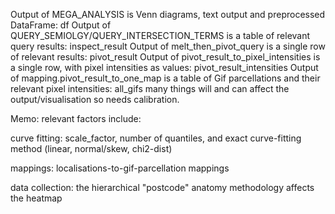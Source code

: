 Output of MEGA_ANALYSIS is Venn diagrams, text output and preprocessed DataFrame: df
Output of QUERY_SEMIOLGY/QUERY_INTERSECTION_TERMS is a table of relevant query results: inspect_result
Output of melt_then_pivot_query is a single row of relevant results: pivot_result
Output of pivot_result_to_pixel_intensities is a single row, with pixel intensities as values: pivot_result_intensities
Output of mapping.pivot_result_to_one_map is a table of Gif parcellations and their relevant pixel intensities: all_gifs
 many things will and can affect the output/visualisation so needs calibration.

Memo: relevant factors include:

curve fitting: scale_factor, number of quantiles, and exact curve-fitting method (linear, normal/skew, chi2-dist) 

mappings: localisations-to-gif-parcellation mappings

data collection: ​​the hierarchical "postcode" anatomy methodology affects the heatmap